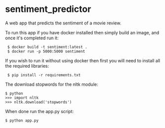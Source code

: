 # sentiment_predictor
A web app that predicts the sentiment of a movie review.

To run this app if you have docker installed then simply build an image, and once it's completed run it:
```shell
 $ docker build -t sentiment:latest .
 $ docker run -p 5000:5000 sentiment
```
If you wish to run it  without using docker then first you will need to install all the required libraries:
```shell
 $ pip install -r requirements.txt
```
The download stopwords for the nltk module:
```shell
$ python
>>> import nltk
>>> nltk.download('stopwords')
```

When done run the app.py script:
```shell
$ python app.py
```
